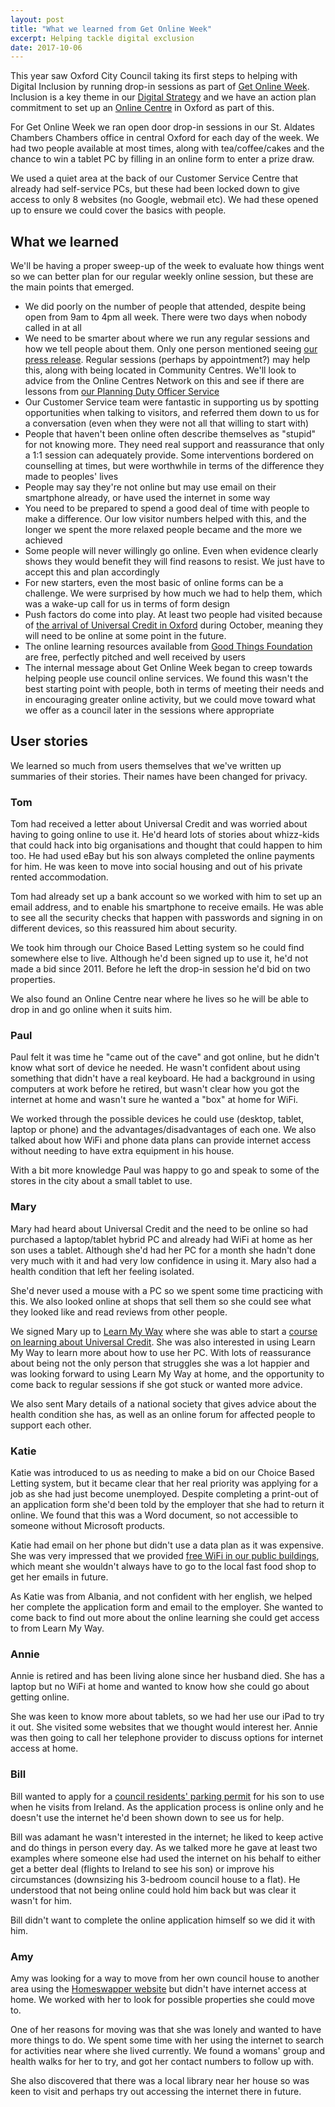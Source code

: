 ```yaml
---
layout: post
title: "What we learned from Get Online Week"
excerpt: Helping tackle digital exclusion
date: 2017-10-06
---
```

This year saw Oxford City Council taking its first steps to helping with Digital Inclusion by running drop-in sessions as part of [Get Online Week](https://www.getonlineweek.com/get-online-week). Inclusion is a key theme in our [Digital Strategy](http://digital.oxford.gov.uk/strategy/inclusion.html) and we have an action plan commitment to set up an [Online Centre](https://www.onlinecentresnetwork.org/ournetwork/) in Oxford as part of this.

For Get Online Week we ran open door drop-in sessions in our St. Aldates Chambers Chambers office in central Oxford for each day of the week. We had two people available at most times, along with tea/coffee/cakes and the chance to win a tablet PC by filling in an online form to enter a prize draw.

We used a quiet area at the back of our Customer Service Centre that already had self-service PCs, but these had been locked down to give access to only 8 websites (no Google, webmail etc). We had these opened up to ensure we could cover the basics with people.

## What we learned
We'll be having a proper sweep-up of the week to evaluate how things went so we can better plan for our regular weekly online session, but these are the main points that emerged.

* We did poorly on the number of people that attended, despite being open from 9am to 4pm all week. There were two days when nobody called in at all
* We need to be smarter about where we run any regular sessions and how we tell people about them. Only one person mentioned seeing [our press release](https://www.oxford.gov.uk/news/article/541/get_online_week_in_oxford). Regular sessions (perhaps by appointment?) may help this, along with being located in Community Centres. We'll look to advice from the Online Centres Network on this and see if there are lessons from [our Planning Duty Officer Service](https://www.oxford.gov.uk/info/20066/planning_applications/723/contacting_us_for_planning_advice)
* Our Customer Service team were fantastic in supporting us by spotting opportunities when talking to visitors, and referred them down to us for a conversation (even when they were not all that willing to start with)
* People that haven't been online often describe themselves as "stupid" for not knowing more. They need real support and reassurance that only a 1:1 session can adequately provide. Some interventions bordered on counselling at times, but were worthwhile in terms of the difference they made to peoples' lives
* People may say they're not online but may use email on their smartphone already, or have used the internet in some way
* You need to be prepared to spend a good deal of time with people to make a difference. Our low visitor numbers helped with this, and the longer we spent the more relaxed people became and the more we achieved
* Some people will never willingly go online. Even when evidence clearly shows they would benefit they will find reasons to resist. We just have to accept this and plan accordingly
* For new starters, even the most basic of online forms can be a challenge. We were surprised by how much we had to help them, which was a wake-up call for us in terms of form design
* Push factors do come into play. At least two people had visited because of [the arrival of Universal Credit in Oxford](https://www.oxford.gov.uk/news/article/546/oxford_city_council_urges_local_people_to_get_ready_for_universal_credit) during October, meaning they will need to be online at some point in the future.
* The online learning resources available from [Good Things Foundation](https://www.goodthingsfoundation.org) are free, perfectly pitched and well received by users
* The internal message about Get Online Week began to creep towards helping people use council online services. We found this wasn't the best starting point with people, both in terms of meeting their needs and in encouraging greater online activity, but we could move toward what we offer as a council later in the sessions where appropriate


## User stories
We learned so much from users themselves that we've written up summaries of their stories. Their names have been changed for privacy.

### Tom
Tom had received a letter about Universal Credit and was worried about having to going online to use it. He'd heard lots of stories about whizz-kids that could hack into big organisations and thought that could happen to him too. He had used eBay but his son always completed the online payments for him. He was keen to move into social housing and out of his private rented accommodation.

Tom had already set up a bank account so we worked with him to set up an email address, and to enable his smartphone to receive emails. He was able to see all the security checks that happen with passwords and signing in on different devices, so this reassured him about security.

We took him through our Choice Based Letting system so he could find somewhere else to live. Although he'd been signed up to use it, he'd not made a bid since 2011. Before he left the drop-in session he'd bid on two properties.

We also found an Online Centre near where he lives so he will be able to drop in and go online when it suits him.


### Paul
Paul felt it was time he "came out of the cave" and got online, but he didn't know what sort of device he needed. He wasn't confident about using something that didn't have a real keyboard. He had a background in using computers at work before he retired, but wasn't clear how you got the internet at home and wasn't sure he wanted a "box" at home for WiFi.

We worked through the possible devices he could use (desktop, tablet, laptop or phone) and the advantages/disadvantages of each one. We also talked about how WiFi and phone data plans can provide internet access without needing to have extra equipment in his house.

With a bit more knowledge Paul was happy to go and speak to some of the stores in the city about a small tablet to use.


### Mary
Mary had heard about Universal Credit and the need to be online  so had purchased a laptop/tablet hybrid PC and already had WiFi at home as her son uses a tablet. Although she'd had her PC for a month she hadn't done very much with it and had very low confidence in using it. Mary also had a health condition that left her feeling isolated.

She'd never used a mouse with a PC so we spent some time practicing with this. We also looked online  at shops that sell them so she could see what they looked like and read reviews from other people.

We signed Mary up to [Learn My Way](https://www.learnmyway.com) where she was able to start a [course on learning about Universal Credit](https://www.learnmyway.com/courses/universal-credit-a-how-to-guide/). She was also interested in using Learn My Way to learn more about how to use her PC. With lots of reassurance about being not the only person that struggles she was a lot happier and was looking forward to using Learn My Way at home, and the opportunity to come back to regular sessions if she got stuck or wanted more advice.

We also sent Mary details of a national society that gives advice about the health condition she has, as well as an online forum for affected people to support each other.


### Katie
Katie was introduced to us as needing to make a bid on our Choice Based Letting system, but it became clear that her real priority was applying for a job as she had just become unemployed. Despite completing a print-out of an application form she'd been told by the employer that she had to return it online. We found that this was a Word document, so not accessible to someone without Microsoft products.

Katie had email on her phone but didn't use a data plan as it was expensive. She was very impressed that we provided [free WiFi in our public buildings](https://www.oxford.gov.uk/info/20242/super_connected_oxford/105/wi-fi_hotspots_in_public_buildings/2), which meant she wouldn't always have to go to the local fast food shop to get her emails in future.

As Katie was from Albania, and not confident with her english, we helped her complete the application form and email to the employer. She wanted to come back to find out more about the online learning she could get access to from Learn My Way.


### Annie
Annie is retired and has been living alone since her husband died. She has a laptop but no WiFi at home and wanted to know how she could go about getting online.

She was keen to know more about tablets, so we had her use our iPad to try it out. She visited some websites that we thought would interest her. Annie was then going to call her telephone provider to discuss options for internet access at home.


### Bill
Bill wanted to apply for a [council residents' parking permit](https://www.oxford.gov.uk/info/20167/your_home_and_estate/403/parking_near_your_council_home) for his son to use when he visits from Ireland. As the application process is online only and he doesn't use the internet he'd been shown down to see us for help.

Bill was adamant he wasn't interested in the internet; he liked to keep active and do things in person every day. As we talked more he gave at least two examples where someone else had used the internet on his behalf to either get a better deal (flights to Ireland to see his son) or improve his circumstances (downsizing his 3-bedroom council house to a flat). He understood that not being online could hold him back but was clear it wasn't for him.

Bill didn't want to complete the online application himself so we did it with him.


### Amy
Amy was looking for a way to move from her own council house to another area using the [Homeswapper website](https://www.homeswapper.co.uk/) but didn't have internet access at home. We worked with her to look for possible properties she could move to.

One of her reasons for moving was that she was lonely and wanted to have more things to do. We spent some time with her using the internet to search for activities near where she lived currently. We found a womans' group and health walks for her to try, and got her contact numbers to follow up with.

She also discovered that there was a local library near her house so was keen to visit and perhaps try out accessing the internet there in future.
